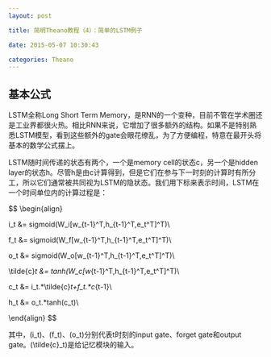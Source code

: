 ```yaml
---
layout: post

title: 简明Theano教程（4）：简单的LSTM例子

date: 2015-05-07 10:30:43

categories: Theano
---
```


## 基本公式
LSTM全称Long Short Term Memory，是RNN的一个变种，目前不管在学术圈还是工业界都很火热。相比RNN来说，它增加了很多额外的结构。如果不是特别熟悉LSTM模型，看到这些额外的gate会眼花缭乱，为了方便编程，特意在最开头将基本的数学公式摆上。

LSTM随时间传递的状态有两个，一个是memory cell的状态c，另一个是hidden layer的状态h。尽管h是由c计算得到，但是它们在参与下一时刻的计算时有所分工，所以它们通常被共同视为LSTM的隐状态。我们用下标来表示时间，LSTM在一个时间单位内的计算过程是：

$$
\begin{align}

i_t &= sigmoid(W_i[w_{t-1}^T,h_{t-1}^T,e_t^T]^T)\\

f_t &= sigmoid(W_f[w_{t-1}^T,h_{t-1}^T,e_t^T]^T)\\

o_t &= sigmoid(W_o[w_{t-1}^T,h_{t-1}^T,e_t^T]^T)\\

\tilde{c}_t &= tanh(W_c[w_{t-1}^T,h_{t-1}^T,e_t^T]^T)\\

c_t &= i_t.*\tilde{c}_t+f_t.*c_{t-1}\\

h_t &= o_t.*tanh(c_t)\\

\end{align}
$$

其中，\(i_t\)、\(f_t\)、\(o_t\)分别代表t时刻的input gate、forget gate和output gate。\(\tilde{c}_t\)是给记忆模块的输入。

